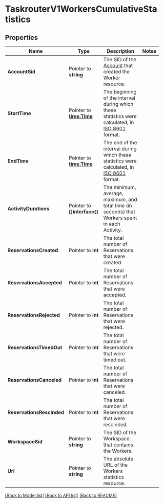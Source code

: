 # TaskrouterV1WorkersCumulativeStatistics

## Properties

Name | Type | Description | Notes
------------ | ------------- | ------------- | -------------
**AccountSid** | Pointer to **string** | The SID of the [Account](https://www.twilio.com/docs/iam/api/account) that created the Worker resource. |
**StartTime** | Pointer to [**time.Time**](time.Time.md) | The beginning of the interval during which these statistics were calculated, in [ISO 8601](https://en.wikipedia.org/wiki/ISO_8601) format. |
**EndTime** | Pointer to [**time.Time**](time.Time.md) | The end of the interval during which these statistics were calculated, in [ISO 8601](https://en.wikipedia.org/wiki/ISO_8601) format. |
**ActivityDurations** | Pointer to **[]interface{}** | The minimum, average, maximum, and total time (in seconds) that Workers spent in each Activity. |
**ReservationsCreated** | Pointer to **int** | The total number of Reservations that were created. |
**ReservationsAccepted** | Pointer to **int** | The total number of Reservations that were accepted. |
**ReservationsRejected** | Pointer to **int** | The total number of Reservations that were rejected. |
**ReservationsTimedOut** | Pointer to **int** | The total number of Reservations that were timed out. |
**ReservationsCanceled** | Pointer to **int** | The total number of Reservations that were canceled. |
**ReservationsRescinded** | Pointer to **int** | The total number of Reservations that were rescinded. |
**WorkspaceSid** | Pointer to **string** | The SID of the Workspace that contains the Workers. |
**Url** | Pointer to **string** | The absolute URL of the Workers statistics resource. |

[[Back to Model list]](../README.md#documentation-for-models) [[Back to API list]](../README.md#documentation-for-api-endpoints) [[Back to README]](../README.md)


